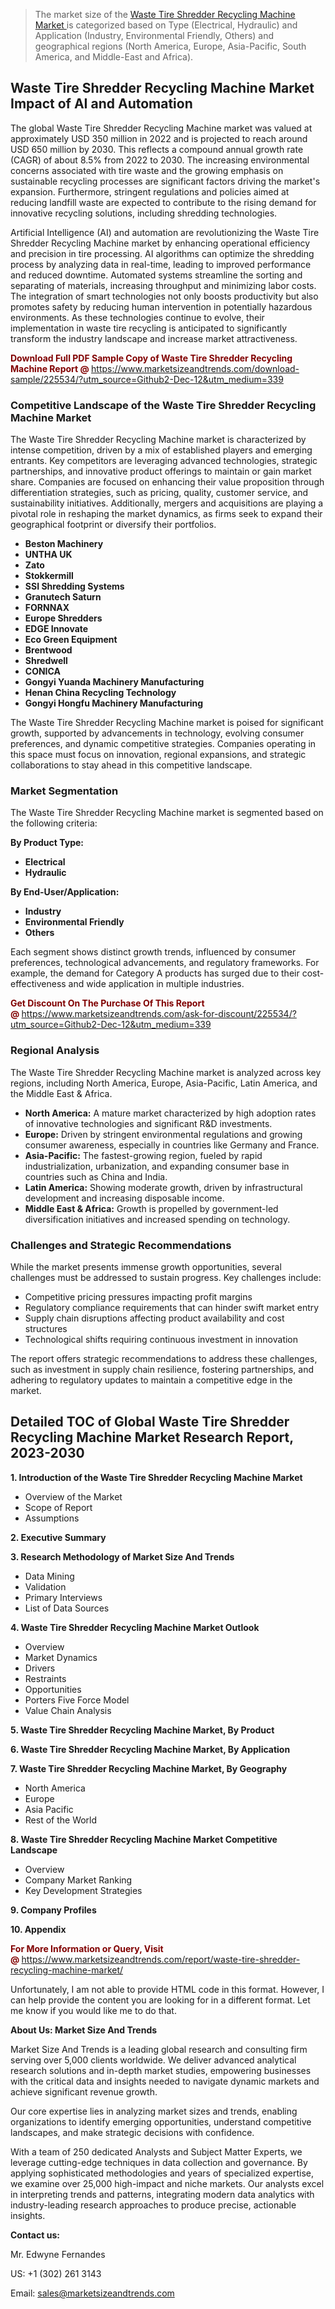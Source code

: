 <blockquote><p>The market size of the <a href="https://www.marketsizeandtrends.com/download-sample/225534/?utm_source=Github2-Dec-12&amp;utm_medium=339" target="_blank">Waste Tire Shredder Recycling Machine Market </a>is categorized based on Type (Electrical, Hydraulic) and Application (Industry, Environmental Friendly, Others) and geographical regions (North America, Europe, Asia-Pacific, South America, and Middle-East and Africa).</p></blockquote><p><h2>Waste Tire Shredder Recycling Machine Market Impact of AI and Automation</h2><p>The global Waste Tire Shredder Recycling Machine market was valued at approximately USD 350 million in 2022 and is projected to reach around USD 650 million by 2030. This reflects a compound annual growth rate (CAGR) of about 8.5% from 2022 to 2030. The increasing environmental concerns associated with tire waste and the growing emphasis on sustainable recycling processes are significant factors driving the market's expansion. Furthermore, stringent regulations and policies aimed at reducing landfill waste are expected to contribute to the rising demand for innovative recycling solutions, including shredding technologies.</p><p>Artificial Intelligence (AI) and automation are revolutionizing the Waste Tire Shredder Recycling Machine market by enhancing operational efficiency and precision in tire processing. AI algorithms can optimize the shredding process by analyzing data in real-time, leading to improved performance and reduced downtime. Automated systems streamline the sorting and separating of materials, increasing throughput and minimizing labor costs. The integration of smart technologies not only boosts productivity but also promotes safety by reducing human intervention in potentially hazardous environments. As these technologies continue to evolve, their implementation in waste tire recycling is anticipated to significantly transform the industry landscape and increase market attractiveness.</p></p><p><strong><span style="color: #800000;">Download Full PDF Sample Copy of Waste Tire Shredder Recycling Machine Report @</span>&nbsp;</strong><a href="https://www.marketsizeandtrends.com/download-sample/225534/?utm_source=Github2-Dec-12&amp;utm_medium=339">https://www.marketsizeandtrends.com/download-sample/225534/?utm_source=Github2-Dec-12&amp;utm_medium=339</a></p><h3>Competitive Landscape of the Waste Tire Shredder Recycling Machine Market</h3><p>The Waste Tire Shredder Recycling Machine market is characterized by intense competition, driven by a mix of established players and emerging entrants. Key competitors are leveraging advanced technologies, strategic partnerships, and innovative product offerings to maintain or gain market share. Companies are focused on enhancing their value proposition through differentiation strategies, such as pricing, quality, customer service, and sustainability initiatives. Additionally, mergers and acquisitions are playing a pivotal role in reshaping the market dynamics, as firms seek to expand their geographical footprint or diversify their portfolios.</p><p><strong><p><ul><li>Beston Machinery </li><li> UNTHA UK </li><li> Zato </li><li> Stokkermill </li><li> SSI Shredding Systems </li><li> Granutech Saturn </li><li> FORNNAX </li><li> Europe Shredders </li><li> EDGE Innovate </li><li> Eco Green Equipment </li><li> Brentwood </li><li> Shredwell </li><li> CONICA </li><li> Gongyi Yuanda Machinery Manufacturing </li><li> Henan China Recycling Technology </li><li> Gongyi Hongfu Machinery Manufacturing</p></li></ul></p></strong></p><p>The Waste Tire Shredder Recycling Machine market is poised for significant growth, supported by advancements in technology, evolving consumer preferences, and dynamic competitive strategies. Companies operating in this space must focus on innovation, regional expansions, and strategic collaborations to stay ahead in this competitive landscape.</p><h3>Market Segmentation</h3><p>The Waste Tire Shredder Recycling Machine market is segmented based on the following criteria:</p><p><strong>By Product Type:</strong></p><p><strong><p><ul><li>Electrical </li><li> Hydraulic</p></li></ul></p></strong></p><p><strong>By End-User/Application:</strong></p><p><strong><p><ul><li>Industry </li><li> Environmental Friendly </li><li> Others</p></li></ul></p></strong></p><p>Each segment shows distinct growth trends, influenced by consumer preferences, technological advancements, and regulatory frameworks. For example, the demand for Category A products has surged due to their cost-effectiveness and wide application in multiple industries.</p><p><strong><span style="color: #800000;">Get Discount On The Purchase Of This Report @&nbsp;</span></strong><a href="https://www.marketsizeandtrends.com/ask-for-discount/225534/?utm_source=Github2-Dec-12&amp;utm_medium=339">https://www.marketsizeandtrends.com/ask-for-discount/225534/?utm_source=Github2-Dec-12&amp;utm_medium=339</a></p><h3>Regional Analysis</h3><p>The Waste Tire Shredder Recycling Machine market is analyzed across key regions, including North America, Europe, Asia-Pacific, Latin America, and the Middle East &amp; Africa.</p><ul><li><strong>North America:</strong> A mature market characterized by high adoption rates of innovative technologies and significant R&amp;D investments.</li><li><strong>Europe:</strong> Driven by stringent environmental regulations and growing consumer awareness, especially in countries like Germany and France.</li><li><strong>Asia-Pacific:</strong> The fastest-growing region, fueled by rapid industrialization, urbanization, and expanding consumer base in countries such as China and India.</li><li><strong>Latin America:</strong> Showing moderate growth, driven by infrastructural development and increasing disposable income.</li><li><strong>Middle East &amp; Africa:</strong> Growth is propelled by government-led diversification initiatives and increased spending on technology.</li></ul><h3>Challenges and Strategic Recommendations</h3><p>While the market presents immense growth opportunities, several challenges must be addressed to sustain progress. Key challenges include:</p><ul><li>Competitive pricing pressures impacting profit margins</li><li>Regulatory compliance requirements that can hinder swift market entry</li><li>Supply chain disruptions affecting product availability and cost structures</li><li>Technological shifts requiring continuous investment in innovation</li></ul><p>The report offers strategic recommendations to address these challenges, such as investment in supply chain resilience, fostering partnerships, and adhering to regulatory updates to maintain a competitive edge in the market.</p><h2>Detailed TOC of Global Waste Tire Shredder Recycling Machine Market Research Report, 2023-2030</h2><p><strong>1. Introduction of the Waste Tire Shredder Recycling Machine Market</strong></p><ul><li>Overview of the Market</li><li>Scope of Report</li><li>Assumptions&nbsp;</li></ul><p><strong>2. Executive Summary</strong></p><p><strong>3. Research Methodology of <strong>Market Size And Trends</strong></strong></p><ul><li>Data Mining</li><li>Validation</li><li>Primary Interviews</li><li>List of Data Sources&nbsp;</li></ul><p><strong>4. Waste Tire Shredder Recycling Machine Market Outlook</strong></p><ul><li>Overview</li><li>Market Dynamics</li><li>Drivers</li><li>Restraints</li><li>Opportunities</li><li>Porters Five Force Model</li><li>Value Chain Analysis&nbsp;</li></ul><p><strong>5. Waste Tire Shredder Recycling Machine Market, By Product</strong></p><p><strong>6. Waste Tire Shredder Recycling Machine Market, By Application</strong></p><p><strong>7. Waste Tire Shredder Recycling Machine Market, By Geography</strong></p><ul><li>North America</li><li>Europe</li><li>Asia Pacific</li><li>Rest of the World&nbsp;</li></ul><p><strong>8. Waste Tire Shredder Recycling Machine Market Competitive Landscape</strong></p><ul><li>Overview</li><li>Company Market Ranking</li><li>Key Development Strategies&nbsp;</li></ul><p><strong>9. Company Profiles</strong></p><p><strong>10. Appendix</strong></p><p><strong><span style="color: #800000;">For More Information or Query, Visit @&nbsp;</span></strong><a href="https://www.marketsizeandtrends.com/report/waste-tire-shredder-recycling-machine-market/">https://www.marketsizeandtrends.com/report/waste-tire-shredder-recycling-machine-market/</a></p><p>Unfortunately, I am not able to provide HTML code in this format. However, I can help provide the content you are looking for in a different format. Let me know if you would like me to do that.</p><p><strong>About Us:&nbsp;Market Size And Trends</strong></p><p>Market Size And Trends&nbsp;is a leading global research and consulting firm serving over 5,000 clients worldwide. We deliver advanced analytical research solutions and in-depth market studies, empowering businesses with the critical data and insights needed to navigate dynamic markets and achieve significant revenue growth.</p><p>Our core expertise lies in analyzing market sizes and trends, enabling organizations to identify emerging opportunities, understand competitive landscapes, and make strategic decisions with confidence.</p><p>With a team of 250 dedicated Analysts and Subject Matter Experts, we leverage cutting-edge techniques in data collection and governance. By applying sophisticated methodologies and years of specialized expertise, we examine over 25,000 high-impact and niche markets. Our analysts excel in interpreting trends and patterns, integrating modern data analytics with industry-leading research approaches to produce precise, actionable insights.</p><p><strong>Contact us:</strong></p><p>Mr. Edwyne Fernandes</p><p>US: +1 (302) 261 3143</p><p>Email: <a href="mailto:sales@marketsizeandtrends.com">sales@marketsizeandtrends.com</a>&nbsp;</p>
